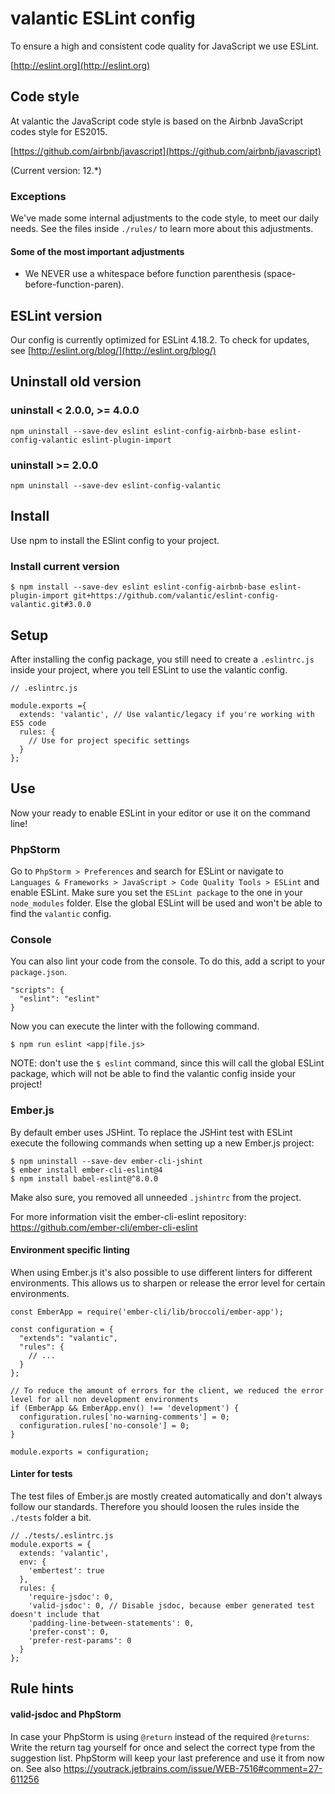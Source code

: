 # valantic ESLint config

To ensure a high and consistent code quality for JavaScript we use ESLint.

[http://eslint.org](http://eslint.org)

## Code style

At valantic the JavaScript code style is based on the Airbnb JavaScript codes style for ES2015.

[https://github.com/airbnb/javascript](https://github.com/airbnb/javascript)

(Current version: 12.*)

### Exceptions

We've made some internal adjustments to the code style, to meet our daily needs. See the files inside ```./rules/``` to learn more about this adjustments.
 
#### Some of the most important adjustments

* We NEVER use a whitespace before function parenthesis (space-before-function-paren).

## ESLint version

Our config is currently optimized for ESLint 4.18.2. To check for updates, see [http://eslint.org/blog/](http://eslint.org/blog/)

## Uninstall old version

### uninstall < 2.0.0, >= 4.0.0

```
npm uninstall --save-dev eslint eslint-config-airbnb-base eslint-config-valantic eslint-plugin-import
```

### uninstall >= 2.0.0

```
npm uninstall --save-dev eslint-config-valantic
```

## Install

Use npm to install the ESlint config to your project.

### Install current version

```
$ npm install --save-dev eslint eslint-config-airbnb-base eslint-plugin-import git+https://github.com/valantic/eslint-config-valantic.git#3.0.0
```

## Setup

After installing the config package, you still need to create a `.eslintrc.js` inside your project, where you tell ESLint to use the valantic config.

```
// .eslintrc.js

module.exports ={
  extends: 'valantic', // Use valantic/legacy if you're working with ES5 code
  rules: {
    // Use for project specific settings
  }
};
```

## Use

Now your ready to enable ESLint in your editor or use it on the command line!

### PhpStorm

Go to `PhpStorm > Preferences` and search for ESLint or navigate to `Languages & Frameworks > JavaScript > Code Quality Tools > ESLint` and enable ESLint. Make sure you set the `ESLint package` to the one in your `node_modules` folder. Else the global ESLint will be used and won't be able to find the `valantic` config.

### Console

You can also lint your code from the console. To do this, add a script to your `package.json`.

```
"scripts": {
  "eslint": "eslint"
}
```

Now you can execute the linter with the following command.

```
$ npm run eslint <app|file.js>
```

NOTE: don't use the `$ eslint` command, since this will call the global ESLint package, which will not be able to find the valantic config inside your project!

### Ember.js

By default ember uses JSHint. To replace the JSHint test with ESLint execute the following commands when setting up a new Ember.js project:

```
$ npm uninstall --save-dev ember-cli-jshint
$ ember install ember-cli-eslint@4
$ npm install babel-eslint@^8.0.0
```

Make also sure, you removed all unneeded ```.jshintrc``` from the project.

For more information visit the ember-cli-eslint repository: https://github.com/ember-cli/ember-cli-eslint

#### Environment specific linting
When using Ember.js it's also possible to use different linters for different environments. This allows us to sharpen or release the error level for certain environments.

```
const EmberApp = require('ember-cli/lib/broccoli/ember-app');

const configuration = {
  "extends": "valantic",
  "rules": {
    // ...
  }
};

// To reduce the amount of errors for the client, we reduced the error level for all non development environments
if (EmberApp && EmberApp.env() !== 'development') {
  configuration.rules['no-warning-comments'] = 0;
  configuration.rules['no-console'] = 0;
}

module.exports = configuration;
```

#### Linter for tests

The test files of Ember.js are mostly created automatically and don't always follow our standards. Therefore you should loosen the rules inside the ```./tests``` folder a bit.

```
// ./tests/.eslintrc.js
module.exports = {
  extends: 'valantic',
  env: {
    'embertest': true
  },
  rules: {
    'require-jsdoc': 0,
    'valid-jsdoc': 0, // Disable jsdoc, because ember generated test doesn't include that
    'padding-line-between-statements': 0,
    'prefer-const': 0,
    'prefer-rest-params': 0
  }
};
```

## Rule hints

#### valid-jsdoc and PhpStorm

In case your PhpStorm is using `@return` instead of the required `@returns`: Write the return tag yourself for once and select the correct type from the suggestion list. PhpStorm will keep your last preference and use it from now on. See also https://youtrack.jetbrains.com/issue/WEB-7516#comment=27-611256
